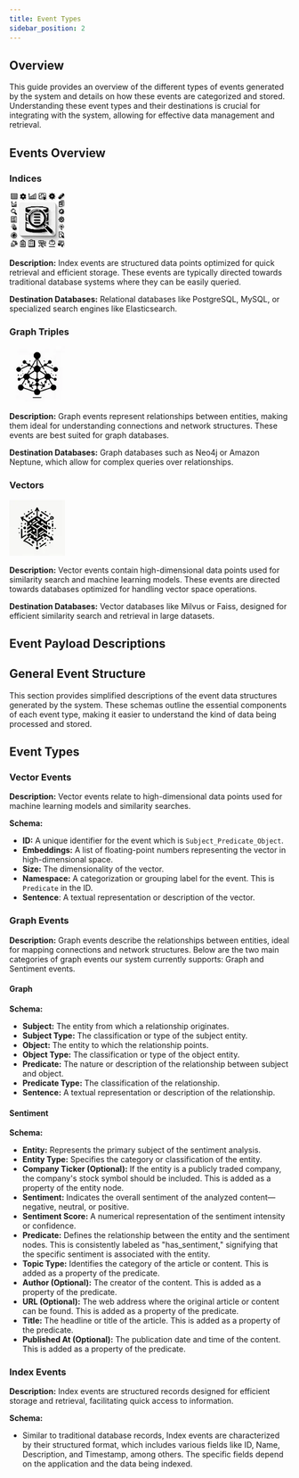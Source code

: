 ```yaml
---
title: Event Types
sidebar_position: 2
---
```


## Overview

This guide provides an overview of the different types of events generated by the system and details on how these events are categorized and stored. Understanding these event types and their destinations is crucial for integrating with the system, allowing for effective data management and retrieval.

## Events Overview

### Indices

![index](../assets/events/index.webp)

**Description:** Index events are structured data points optimized for quick retrieval and efficient storage. These events are typically directed towards traditional database systems where they can be easily queried.

**Destination Databases:** Relational databases like PostgreSQL, MySQL, or specialized search engines like Elasticsearch.

### Graph Triples

![graph](../assets/events/graph.webp)

**Description:** Graph events represent relationships between entities, making them ideal for understanding connections and network structures. These events are best suited for graph databases.

**Destination Databases:** Graph databases such as Neo4j or Amazon Neptune, which allow for complex queries over relationships.

### Vectors

![vector](../assets/events/vector.webp)

**Description:** Vector events contain high-dimensional data points used for similarity search and machine learning models. These events are directed towards databases optimized for handling vector space operations.

**Destination Databases:** Vector databases like Milvus or Faiss, designed for efficient similarity search and retrieval in large datasets.

## Event Payload Descriptions

## General Event Structure

This section provides simplified descriptions of the event data structures generated by the system. These schemas outline the essential components of each event type, making it easier to understand the kind of data being processed and stored.

## Event Types

### Vector Events

**Description:** Vector events relate to high-dimensional data points used for machine learning models and similarity searches.

**Schema:**

- **ID:** A unique identifier for the event which is `Subject_Predicate_Object`.
- **Embeddings:** A list of floating-point numbers representing the vector in high-dimensional space.
- **Size:** The dimensionality of the vector.
- **Namespace:** A categorization or grouping label for the event. This is `Predicate` in the ID.
- **Sentence**: A textual representation or description of the vector.

### Graph Events
**Description:** Graph events describe the relationships between entities, ideal for mapping connections and network structures. Below are the two main categories of graph events our system currently supports: Graph and Sentiment events.

#### Graph
**Schema:**
- **Subject:** The entity from which a relationship originates.
- **Subject Type:** The classification or type of the subject entity.
- **Object:** The entity to which the relationship points.
- **Object Type:** The classification or type of the object entity.
- **Predicate:** The nature or description of the relationship between subject and object.
- **Predicate Type:** The classification of the relationship.
- **Sentence:** A textual representation or description of the relationship.
#### Sentiment
**Schema:**
- **Entity:** Represents the primary subject of the sentiment analysis.
- **Entity Type:** Specifies the category or classification of the entity.
- **Company Ticker (Optional):** If the entity is a publicly traded company, the company's stock symbol should be included. This is added as a property of the entity node.
- **Sentiment:** Indicates the overall sentiment of the analyzed content—negative, neutral, or positive.
- **Sentiment Score:** A numerical representation of the sentiment intensity or confidence.
- **Predicate:** Defines the relationship between the entity and the sentiment nodes. This is consistently labeled as "has_sentiment," signifying that the specific sentiment is associated with the entity.
- **Topic Type:** Identifies the category of the article or content. This is added as a property of the predicate.
- **Author (Optional):** The creator of the content. This is added as a property of the predicate.
- **URL (Optional):** The web address where the original article or content can be found. This is added as a property of the predicate.
- **Title:** The headline or title of the article. This is added as a property of the predicate.
- **Published At (Optional):** The publication date and time of the content. This is added as a property of the predicate.


### Index Events

**Description:** Index events are structured records designed for efficient storage and retrieval, facilitating quick access to information.

**Schema:**

- Similar to traditional database records, Index events are characterized by their structured format, which includes various fields like ID, Name, Description, and Timestamp, among others. The specific fields depend on the application and the data being indexed.
